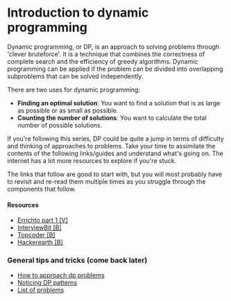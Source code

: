 # Introduction to dynamic programming
Dynamic programming, or DP, is an approach to solving problems through 'clever bruteforce'. It is a technique that combines the correctness of complete search and the efficiency of greedy algorithms. Dynamic programming can
be applied if the problem can be divided into overlapping subproblems that can be solved independently.

There are two uses for dynamic programming:

* **Finding an optimal solution**: You want to find a solution that is as large as possible or as small as possible.
* **Counting the number of solutions**: You want to calculate the total number of possible solutions.

If you're following this series, DP could be quite a jump in terms of difficulty and thinking of approaches to problems. Take your time to assimilate the contents of the following links/guides and understand what's going on. The internet has a lot more resources to explore if you're stuck.

The links that follow are good to start with, but you will most probably have to revisit and re-read them multiple times as you struggle through the components that follow.

#### Resources
* [Errichto part 1 [V]](https://www.youtube.com/watch?v=YBSt1jYwVfU)
* [InterviewBit [B]](https://www.interviewbit.com/tutorial/dynamic-programming-dp-introduction/)
* [Topcoder [B]](https://www.topcoder.com/community/competitive-programming/tutorials/dynamic-programming-from-novice-to-advanced/)
* [Hackerearth [B]](https://www.hackerearth.com/practice/algorithms/dynamic-programming/introduction-to-dynamic-programming-1/tutorial/)

### General tips and tricks (come back later)
* [How to approach dp problems](https://leetcode.com/problems/house-robber/discuss/156523/From-good-to-great.-How-to-approach-most-of-DP-problems.)
* [Noticing DP patterns](https://leetcode.com/discuss/general-discussion/475924/my-experience-and-notes-for-learning-dp)
* [List of problems](https://leetcode.com/discuss/general-discussion/662866/Dynamic-Programming-for-Practice-Problems-Patterns-and-Sample-Solutions)